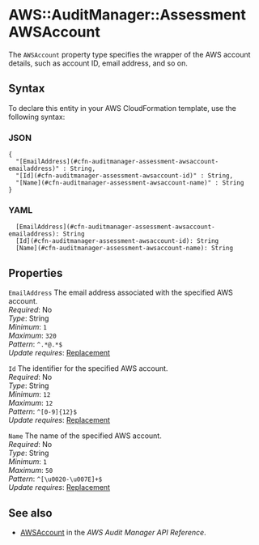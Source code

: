 # AWS::AuditManager::Assessment AWSAccount<a name="aws-properties-auditmanager-assessment-awsaccount"></a>

 The `AWSAccount` property type specifies the wrapper of the AWS account details, such as account ID, email address, and so on\. 

## Syntax<a name="aws-properties-auditmanager-assessment-awsaccount-syntax"></a>

To declare this entity in your AWS CloudFormation template, use the following syntax:

### JSON<a name="aws-properties-auditmanager-assessment-awsaccount-syntax.json"></a>

```
{
  "[EmailAddress](#cfn-auditmanager-assessment-awsaccount-emailaddress)" : String,
  "[Id](#cfn-auditmanager-assessment-awsaccount-id)" : String,
  "[Name](#cfn-auditmanager-assessment-awsaccount-name)" : String
}
```

### YAML<a name="aws-properties-auditmanager-assessment-awsaccount-syntax.yaml"></a>

```
  [EmailAddress](#cfn-auditmanager-assessment-awsaccount-emailaddress): String
  [Id](#cfn-auditmanager-assessment-awsaccount-id): String
  [Name](#cfn-auditmanager-assessment-awsaccount-name): String
```

## Properties<a name="aws-properties-auditmanager-assessment-awsaccount-properties"></a>

`EmailAddress`  <a name="cfn-auditmanager-assessment-awsaccount-emailaddress"></a>
 The email address associated with the specified AWS account\.   
*Required*: No  
*Type*: String  
*Minimum*: `1`  
*Maximum*: `320`  
*Pattern*: `^.*@.*$`  
*Update requires*: [Replacement](https://docs.aws.amazon.com/AWSCloudFormation/latest/UserGuide/using-cfn-updating-stacks-update-behaviors.html#update-replacement)

`Id`  <a name="cfn-auditmanager-assessment-awsaccount-id"></a>
 The identifier for the specified AWS account\.   
*Required*: No  
*Type*: String  
*Minimum*: `12`  
*Maximum*: `12`  
*Pattern*: `^[0-9]{12}$`  
*Update requires*: [Replacement](https://docs.aws.amazon.com/AWSCloudFormation/latest/UserGuide/using-cfn-updating-stacks-update-behaviors.html#update-replacement)

`Name`  <a name="cfn-auditmanager-assessment-awsaccount-name"></a>
 The name of the specified AWS account\.   
*Required*: No  
*Type*: String  
*Minimum*: `1`  
*Maximum*: `50`  
*Pattern*: `^[\u0020-\u007E]+$`  
*Update requires*: [Replacement](https://docs.aws.amazon.com/AWSCloudFormation/latest/UserGuide/using-cfn-updating-stacks-update-behaviors.html#update-replacement)

## See also<a name="aws-properties-auditmanager-assessment-awsaccount--seealso"></a>
+ [AWSAccount](https://docs.aws.amazon.com/audit-manager/latest/APIReference/API_AWSAccount.html) in the *AWS Audit Manager API Reference*\.

